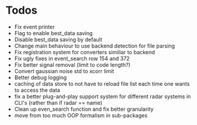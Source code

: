 # Todos
- Fix event printer
- Flag to enable best_data saving
- Disable best_data saving by default
- Change main behaviour to use backend detection for file parsing
- Fix registration system for converters similiar to backend
- Fix ugly fixes in event_search row 154 and 372
- Fix better signal removal (limit to code length?)
- Convert gaussian noise std to xcorr limit
- Better debug logging
- caching of data store to not have to reload file list each time one wants to access the data
- fix a better plug-and-play support system for different radar systems in CLI's (rather than if radar == name)
- Clean up even_search function and fix better granularity
- move from too much OOP formalism in sub-packages